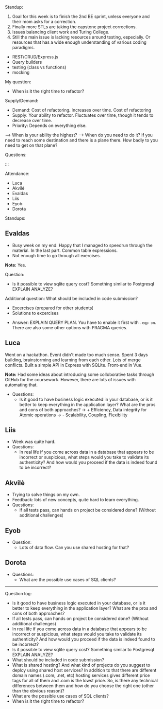 Standup:

1. Goal for this week is to finish the 2nd BE sprint, unless everyone and their mom asks for a correction.
2. Finally more STLs are taking the capstone project corrections.
3. Issues balancing client work and Turing College.
4. Still the main issue is lacking resources around testing, especially. Or resources that has a wide enough understanding of various coding paradigms.
  - REST/CRUD/Express.js
  - Query builders
  - testing (class vs functions)
  - mocking

My question:
- When is it the right time to refactor?

Supply/Demand:
- Demand: Cost of refactoring. Increases over time. Cost of refactoring
- Supply: Your ability to refactor. Fluctuates over time, though it tends to decrease over time.
- Priority: Depends on everything else.

--> When is your ability the highest?
--> When do you need to do it? If you need to reach some destination and there is a plane there. How badly to you need to get on that plane?

Questions:

:::

Attendance:

- Luca
- Akvilė
- Evaldas
- Liis
- Eyob
- Dorota

Standups:

## Evaldas

- Busy week on my end. Happy that I managed to speedrun through the material. In the last part. Common table expressions.
- Not enough time to go through all exercises.

**Note:** Yes.

Question:
  - Is it possible to view sqlite query cost? Something similar to Postgresql EXPLAIN ANALYZE?

  Additional question: What should be included in code submission?
  * Excercises (prepared for other students)
  * Solutions to excercises

  - Answer: EXPLAIN QUERY PLAN. You have to enable it first with `.eqp on`. There are also some other options with PRAGMA queries.

## Luca

Went on a hackathon. Event didn't made too much sense. Spent 3 days building, brainstorming and learning from each other. Lots of merge conflicts. Built a simple API in Express with SQLite. Front-end in Vue.

**Note:** Had some ideas about introducing some colloborative tasks through GitHub for the coursework. However, there are lots of issues with automating that.

- Questions:
  - Is it good to have business logic executed in your database, or is it better to keep everything in the application layer? What are the pros and cons of both approaches?
  -> + Efficiency, Data integrity for Atomic operations
  -> - Scalability, Coupling, Flexibility

## Liis

- Week was quite hard.
- Questions:
  - In real life if you come across data in a database that appears to be incorrect or suspicious, what steps would you take to validate its authenticity? And how would you proceed if the data is indeed found to be incorrect?

## Akvilė

- Trying to solve things on my own.
- Feedback: lots of new concepts, quite hard to learn everything.
- Questions:
  - If all tests pass, can hands on project be considered done? (Without additional challenges)

## Eyob

  - Question:
    - Lots of data flow. Can you use shared hosting for that?

## Dorota

- Questions:
  - What are the possible use cases of SQL clients?

---

Question log:

- Is it good to have business logic executed in your database, or is it better to keep everything in the application layer? What are the pros and cons of both approaches?
- If all tests pass, can hands on project be considered done? (Without additional challenges)
- In real life if you come across data in a database that appears to be incorrect or suspicious, what steps would you take to validate its authenticity? And how would you proceed if the data is indeed found to be incorrect?
- Is it possible to view sqlite query cost? Something similar to Postgresql EXPLAIN ANALYZE?
- What should be included in code submission?
- What is shared hosting? And what kind of projects do you suggest to deploy using shared host services? In addition to that there are different domain names (.com, .net, etc) hosting services gives different price tags for all of them and .com is the lowst price. So, is there any technical differences between them and how do you choose the right one (other than the obvious reason)?
- What are the possible use cases of SQL clients?
- When is it the right time to refactor?
